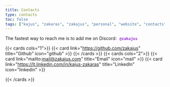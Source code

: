 ```yaml
---
title: Contacts
type: contacts
toc: false
tags: ["kajus", "zakaras", "zakajus", "personal", "website", "contacts", "socials"]
---
```


The fastest way to reach me is to add me on Discord: <code><span style="padding:5px;color:darkorchid; font-weight:bold">@zakajus</span></code>

{{< cards cols="1">}}
  {{< card link="https://github.com/zakajus" title="Github" icon="github" >}}
{{< /cards >}}
{{< cards cols="2">}}
  {{< card link="mailto:mail@zakajus.com" title="Email" icon="mail" >}}
  {{< card link="https://lt.linkedin.com/in/kajus-zakaras" title="LinkedIn" icon="linkedin" >}}

{{< /cards >}}

